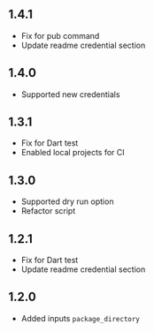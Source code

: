 ## 1.4.1
- Fix for pub command
- Update readme credential section

## 1.4.0
- Supported new credentials

## 1.3.1
- Fix for Dart test
- Enabled local projects for CI

## 1.3.0
- Supported dry run option
- Refactor script

## 1.2.1
- Fix for Dart test
- Update readme credential section

## 1.2.0
- Added inputs `package_directory`
